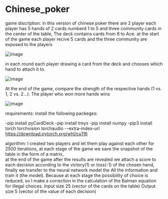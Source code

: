 # Chinese_poker
game discription:
in this version of chinese poker there are 2 player each player has 5 hands of 2 cards numberd 1 to 5 
and three community cards in the center of the table, The deck contains cards from 8 to Ace.
at the start of the game each player recive 5 cards and the three community are exposed to the players

![image](https://user-images.githubusercontent.com/82440808/190897578-18bcbe96-779a-4c3b-8ea0-26d1e7940bb3.png)


in each round each player drawing a card from the deck and chooses which hand to attach it to.


![image](https://user-images.githubusercontent.com/82440808/190897757-bb7aea10-2886-44b3-a4f1-a5b403720d9e.png)


At the end of the game, compare the strength of the respective hands (1 vs. 1, 2 vs. 2...). The player who won more hands wins

![image](https://user-images.githubusercontent.com/82440808/190897866-1ad10212-3ec6-4681-bb64-0313de5cb385.png)


requirements:
install the following packeges:

  -pip install pyCardDeck
  -pip install treys
  -pip install numpy
  -pip3 install torch torchvision torchaudio --extra-index-url https://download.pytorch.org/whl/cu116
  
algorithm:
    I created two players and let them play against each other for 2500 iterations, 
    at each stage of the game we save the snapshot of the table in the form of a matrix,     
    at the end of the game after the results are revealed we attach a score to each decision according to the victory(1) or loss(-1) of the chosen hand,
    finally we transfer to the neural network model the All the information and train it (the model).
    Because at each stage the possibility of choice is reduced, so I make a correction in the calculation of the Balman equation for illegal choices.
    Input size 25 (vector of the cards on the table)
    Output size 5 (vector of the value of each decision)


